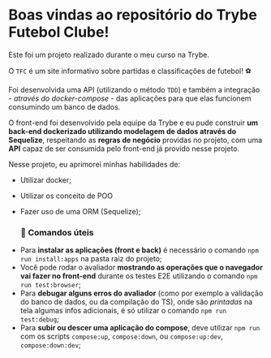 # Boas vindas ao repositório do Trybe Futebol Clube!

  Este foi um projeto realizado durante o meu curso na Trybe.

  O `TFC` é um site informativo sobre partidas e classificações de futebol! ⚽️

  Foi desenvolvida uma API (utilizando o método `TDD`) e também a integração *- através do docker-compose -* das aplicações para que elas funcionem consumindo um banco de dados.

  O front-end foi desenvolvido pela equipe da Trybe e eu pude construir **um back-end dockerizado utilizando modelagem de dados através do Sequelize**,  respeitando as **regras de negócio** providas no projeto, com uma **API** capaz de ser consumida pelo front-end já provido nesse projeto.

  Nesse projeto, eu aprimorei minhas habilidades de:
  * Utilizar docker;
  * Utilizar os conceito de POO
  * Fazer uso de uma ORM (Sequelize);
  
    ### 👀 Comandos úteis

  - Para **instalar as aplicações (front e back)** é necessário o comando `npm run install:apps` na pasta raiz do projeto;
  - Você pode rodar o avaliador **mostrando as operações que o navegador vai fazer no front-end** durante os testes E2E utilizando o comando `npm run test:browser`;
  - Para **debugar alguns erros do avaliador** (como por exemplo a validação do banco de dados, ou da compilação do TS), onde são *printadas* na tela algumas infos adicionais, é só utilizar o comando `npm run test:debug`;
  - Para **subir ou descer uma aplicação do compose**, deve utilizar `npm run` com os scripts `compose:up`, `compose:down`, ou `compose:up:dev`, `compose:down:dev`;
